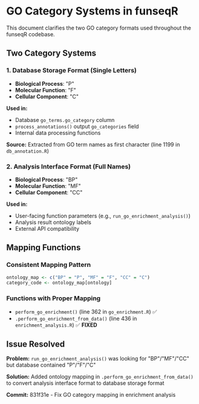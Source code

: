 # GO Category Systems in funseqR

This document clarifies the two GO category formats used throughout the funseqR codebase.

## Two Category Systems

### 1. Database Storage Format (Single Letters)
- **Biological Process**: "P"
- **Molecular Function**: "F" 
- **Cellular Component**: "C"

**Used in:**
- Database `go_terms.go_category` column
- `process_annotations()` output `go_categories` field
- Internal data processing functions

**Source:** Extracted from GO term names as first character (line 1199 in `db_annotation.R`)

### 2. Analysis Interface Format (Full Names)
- **Biological Process**: "BP"
- **Molecular Function**: "MF"
- **Cellular Component**: "CC"

**Used in:**
- User-facing function parameters (e.g., `run_go_enrichment_analysis()`)
- Analysis result ontology labels
- External API compatibility

## Mapping Functions

### Consistent Mapping Pattern
```r
ontology_map <- c("BP" = "P", "MF" = "F", "CC" = "C")
category_code <- ontology_map[ontology]
```

### Functions with Proper Mapping
- `perform_go_enrichment()` (line 362 in `go_enrichment.R`) ✅
- `.perform_go_enrichment_from_data()` (line 436 in `enrichment_analysis.R`) ✅ **FIXED**

## Issue Resolved

**Problem:** `run_go_enrichment_analysis()` was looking for "BP"/"MF"/"CC" but database contained "P"/"F"/"C"

**Solution:** Added ontology mapping in `.perform_go_enrichment_from_data()` to convert analysis interface format to database storage format

**Commit:** 831f31e - Fix GO category mapping in enrichment analysis